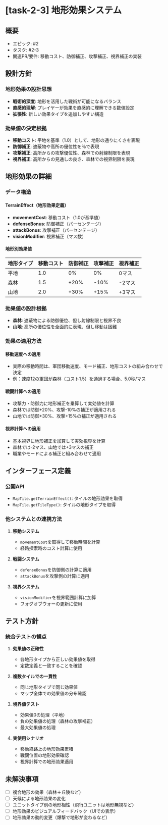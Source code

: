 # [task-2-3] 地形効果システム

## 概要
- エピック: #2
- タスク: #2-3
- 関連PR/要件: 移動コスト、防御補正、攻撃補正、視界補正の実装

## 設計方針

### 地形効果の設計思想
- **戦術的深度**: 地形を活用した戦術が可能になるバランス
- **直感的理解**: プレイヤーが効果を直感的に理解できる数値設定
- **拡張性**: 新しい効果タイプを追加しやすい構造

### 効果値の決定根拠
- **移動コスト**: 平地を基準（1.0）として、地形の通りにくさを表現
- **防御補正**: 遮蔽物や高所の優位性を％で表現
- **攻撃補正**: 高所からの攻撃優位性、森林での射線制限を表現
- **視界補正**: 高所からの見通しの良さ、森林での視界制限を表現

## 地形効果の詳細

### データ構造

#### TerrainEffect（地形効果定義）
- **movementCost**: 移動コスト（1.0が基準値）
- **defenseBonus**: 防御補正（パーセンテージ）
- **attackBonus**: 攻撃補正（パーセンテージ）
- **visionModifier**: 視界補正（マス数）

#### 地形別効果値

| 地形タイプ | 移動コスト | 防御補正 | 攻撃補正 | 視界補正 |
|------------|-------------|----------|----------|----------|
| 平地       | 1.0         | 0%       | 0%       | 0マス    |
| 森林       | 1.5         | +20%     | -10%     | -2マス   |
| 山地       | 2.0         | +30%     | +15%     | +3マス   |

### 効果値の設計根拠
- **森林**: 遮蔽物による防御優位、但し射線制限と視界不良
- **山地**: 高所の優位性を全面的に表現、但し移動は困難

### 効果の適用方法

#### 移動速度への適用
- 実際の移動時間は、軍団移動速度、モード補正、地形コストの組み合わせで決定
- 例：速度12の軍団が森林（コスト1.5）を通過する場合、5.0秒/マス

#### 戦闘計算への適用
- 攻撃力・防御力に地形補正を乗算して実効値を計算
- 森林では防御+20%、攻撃-10%の補正が適用される
- 山地では防御+30%、攻撃+15%の補正が適用される

#### 視界計算への適用
- 基本視界に地形補正を加算して実効視界を計算
- 森林では-2マス、山地では+3マスの補正
- 職業やモードによる補正と組み合わせて適用

## インターフェース定義

### 公開API
- `MapTile.getTerrainEffect()`: タイルの地形効果を取得
- `MapTile.getTileType()`: タイルの地形タイプを取得

### 他システムとの連携方法
1. **移動システム**
   - `movementCost`を取得して移動時間を計算
   - 経路探索時のコスト計算に使用

2. **戦闘システム**
   - `defenseBonus`を防御側の計算に適用
   - `attackBonus`を攻撃側の計算に適用

3. **視界システム**
   - `visionModifier`を視界範囲計算に加算
   - フォグオブウォーの更新に使用

## テスト方針

### 統合テストの観点
1. **効果値の正確性**
   - 各地形タイプから正しい効果値を取得
   - 定数定義と一致することを確認

2. **複数タイルでの一貫性**
   - 同じ地形タイプで同じ効果値
   - マップ全体での効果値の分布確認

3. **境界値テスト**
   - 効果値0の処理（平地）
   - 負の効果値の処理（森林の攻撃補正）
   - 最大効果値の処理

4. **実使用シナリオ**
   - 移動経路上の地形効果累積
   - 戦闘位置の地形効果確認
   - 視界計算での地形効果適用

## 未解決事項
- [ ] 複合地形の効果（森林＋丘陵など）
- [ ] 天候による地形効果の変化
- [ ] ユニットタイプ別の地形相性（飛行ユニットは地形無視など）
- [ ] 地形効果のビジュアルフィードバック（UIでの表示）
- [ ] 地形効果の動的変更（爆撃で地形が変わるなど）

